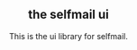 <p align="center">
  <h2 align="center">the selfmail ui</h2>
  <p align="center">This is the ui library for selfmail.</p>
</p>